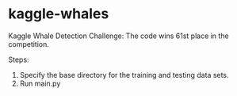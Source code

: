 kaggle-whales
=============

Kaggle Whale Detection Challenge: The code wins 61st place in the competition. 

Steps:
1. Specify the base directory for the training and testing data sets. 
2. Run main.py

